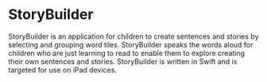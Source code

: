 # StoryBuilder

StoryBuilder is an application for children to create sentences and stories by selecting and grouping word tiles. StoryBuilder speaks the words aloud for children who are just learning to read to enable them to explore creating their own sentences and stories. StoryBuilder is written in Swift and is targeted for use on iPad devices.
